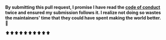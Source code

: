 **By submitting this pull request, I promise I have read the [code of conduct](https://github.com/pluginlab-ai/awesome-chatgpt-plugins/blob/master/code-of-conduct.md) twice and ensured my submission follows it. I realize not doing so wastes the maintainers' time that they could have spent making the world better. 🖖**

⬆⬆⬆⬆⬆⬆⬆⬆⬆⬆
